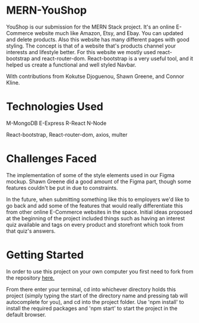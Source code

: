 # MERN-YouShop

YouShop is our submission for the MERN Stack project. It's an online E-Commerce website much like Amazon, Etsy, and Ebay. You can updated and delete products. Also this website has many different pages with good styling. The concept is that of a website that's products channel your interests and lifestyle better. For this website we mostly used react-bootstrap and react-router-dom. React-bootstrap is a very useful tool, and it helped us create a functional and well styled Navbar.

With contributions from Kokutse Djoguenou, Shawn Greene, and Connor Kline.

# Technologies Used

M-MongoDB
E-Express
R-React
N-Node

React-bootstrap, 
React-router-dom,
axios,
multer

# Challenges Faced

The implementation of some of the style elements used in our Figma mockup. Shawn Greene did a good amount of the Figma part, though some features couldn't be put in due to constraints.

In the future, when submitting something like this to employers we'd like to go back and add some of the features that would really differentiate this from other online E-Commerce websites in the space. Initial ideas proposed at the beginning of the project included things such as having an interest quiz available and tags on every product and storefront which took from that quiz's answers.

# Getting Started

In order to use this project on your own computer you first need to fork from the repository <a href='https://github.com/Julesdj/MERN-YouShop.git'>here.</a>

From there enter your terminal, cd into whichever directory holds this project (simply typing the start of the directory name and pressing tab will autocomplete for you), and cd into the project folder. Use 'npm install' to install the required packages and 'npm start' to start the project in the default browser.
